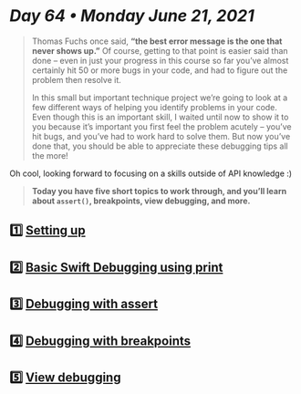 # *Day 64 • Monday June 21, 2021*

>Thomas Fuchs once said, **“the best error message is the one that never shows up.”** Of course, getting to that point is easier said than done – even in just your progress in this course so far you’ve almost certainly hit 50 or more bugs in your code, and had to figure out the problem then resolve it.
>
>In this small but important technique project we’re going to look at a few different ways of helping you identify problems in your code. Even though this is an important skill, I waited until now to show it to you because it’s important you first feel the problem acutely – you’ve hit bugs, and you’ve had to work hard to solve them. But now you’ve done that, you should be able to appreciate these debugging tips all the more!

Oh cool, looking forward to focusing on a skills outside of API knowledge :) 

>**Today you have five short topics to work through, and you’ll learn about `assert()`, breakpoints, view debugging, and more.**

## :one:  [Setting up](https://www.hackingwithswift.com/read/18/1/setting-up) 

## :two:  [Basic Swift Debugging using print](https://www.hackingwithswift.com/read/18/2/basic-swift-debugging-using-print) 

## :three:  [Debugging with assert](https://www.hackingwithswift.com/read/18/3/debugging-with-assert) 

## :four:  [Debugging with breakpoints](https://www.hackingwithswift.com/read/18/4/debugging-with-breakpoints) 

## :five:  [View debugging](https://www.hackingwithswift.com/read/18/5/view-debugging) 